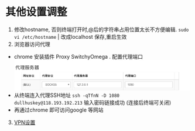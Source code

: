 # 其他设置调整

1. 修改hostname, 否则终端打开时,@后的字符串占用位置太长不方便编辑.
    ```sudo vi /etc/hostname``` | 改成localhost 保存,重启生效
2.   浏览器访问代理 
   * chrome 安装插件 Proxy SwitchyOmega . 配置代理端口 
     ![](ssh_daili1.png)
   * 从终端连入代理SSH地址 ``` ssh -qTfnN -D 1080 dullhuskey@118.193.192.213 ``` 输入密码链接成功 (连接后终端可关闭)
   * 再通过chrome 即可访问google 等网站
3.  [VPN设置](vpn_setup.md)
   

